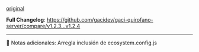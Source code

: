 [original](https://github.com/gacidev/gaci-quirofano-server/releases/tag/v1.2.4)

**Full Changelog**: https://github.com/gacidev/gaci-quirofano-server/compare/v1.2.3...v1.2.4

---

📝 Notas adicionales:
Arregla inclusión de ecosystem.config.js